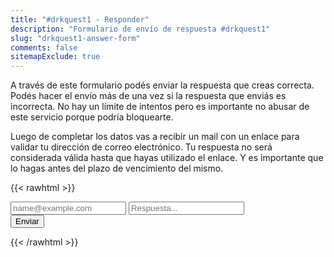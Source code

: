```yaml
---
title: "#drkquest1 - Responder"
description: "Formulario de envío de respuesta #drkquest1"
slug: "drkquest1-answer-form"
comments: false
sitemapExclude: true
---
```


A través de este formulario podés enviar la respuesta que creas correcta.
Podés hacer el envío más de una vez si la respuesta que enviás es incorrecta.
No hay un límite de intentos pero es importante no abusar de este servicio porque podría bloquearte.

Luego de completar los datos vas a recibir un mail con un enlace para validar tu dirección de correo electrónico.
Tu respuesta no será considerada válida hasta que hayas utilizado el enlace.
Y es importante que lo hagas antes del plazo de vencimiento del mismo.

{{< rawhtml >}}
<script src="https://www.google.com/recaptcha/api.js" async defer></script>
<form id="form" accept-charset="UTF-8" action="https://puzzle.drkbugs.workers.dev/post" method="POST">
  <input name="email" type="email" placeholder="name@example.com">
  <input name="answer" type="text" placeholder="Respuesta...">
  <div id="recaptcha" class="g-recaptcha" data-sitekey="6LcG5f0SAAAAAPNN8gGEHzu07flHpuQqqkxaQM_W"></div>
  <button type="submit">Enviar</button>
</form>
<div id="response"></div>
<script type="text/javascript">
  function disable_form(form) {
    const elements = form.elements;
    for (let i = 0, len = elements.length; i < len; ++i) {
      elements[i].disabled = true;
    }
  } 
  const form = document.querySelector("#form");
  const recaptcha = document.querySelector("#recaptcha");
  const response = document.querySelector("#response");
  form.onsubmit = async (event) => {
      event.preventDefault();
      const data = new FormData(event.target);
      const values = Object.fromEntries(data.entries());
      const json = JSON.stringify(values, null, 2);

      var xhr = new XMLHttpRequest();
      xhr.open('POST', event.target.action, true);
      xhr.setRequestHeader('Content-Type', 'application/json');
      xhr.onreadystatechange = function() {
        if (this.readyState === XMLHttpRequest.DONE && this.status === 200) {
          console.log('Request submitted ok');
          response.innerHTML = this.responseText;
          disable_form(form);
          recaptcha.remove();
        }
      }
      xhr.send(json);
  }
</script>
{{< /rawhtml >}}